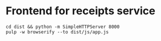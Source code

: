 # Frontend for receipts service  

```
cd dist && python -m SimpleHTTPServer 8000  
pulp -w browserify --to dist/js/app.js
```
